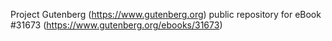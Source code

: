 Project Gutenberg (https://www.gutenberg.org) public repository for eBook #31673 (https://www.gutenberg.org/ebooks/31673)
